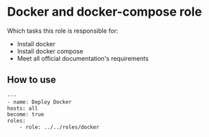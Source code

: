 # Docker and docker-compose role

Which tasks this role is responsible for:

- Install docker
- Install docker compose
- Meet all official documentation's requirements

## How to use

```sh
---
- name: Deploy Docker
hosts: all
become: true
roles:
    - role: ../../roles/docker
```
